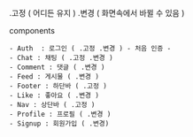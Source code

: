 .고정 ( 어디든 유지 )
.변경 ( 화면속에서 바뀔 수 있음 )

components

	- Auth  : 로그인 ( .고정 .변경 ) - 처음 인증 -
	- Chat : 채팅 ( .고정 .변경 )
	- Comment : 댓글 ( .변경 )
	- Feed : 게시물 ( .변경 )
	- Footer : 하단바 ( .고정 )
	- Like : 좋아요 ( .변경 )
	- Nav : 상단바 ( .고정 )
	- Profile : 프로필 ( .변경 )
	- Signup : 회원가입 ( .변경)
